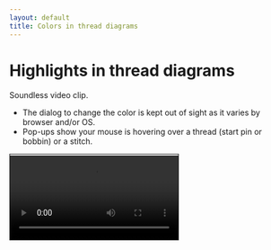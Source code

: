 ```yaml
---
layout: default
title: Colors in thread diagrams
---
```


Highlights in thread diagrams
=================================================

Soundless video clip.

* The dialog to change the color is kept out of sight as it varies by browser and/or OS.
* Pop-ups show your mouse is hovering over a thread (start pin or bobbin) or a stitch.

<video controls style="border: 1px solid; padding-top: 2px;">
    <source src="color.mp4" type="video/mp4">
    Your browser does not support an inline <a href="color">video</a>.
</video>  

